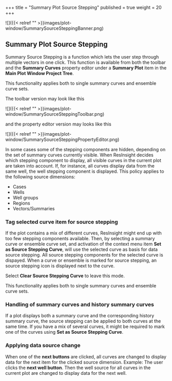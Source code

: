 +++
title = "Summary Plot Source Stepping"
published = true
weight = 20
+++

![]({{< relref "" >}}images/plot-window/SummarySourceSteppingBanner.png)

## Summary Plot Source Stepping
Summary Source Stepping is a function which lets the user step through multiple vectors in one click. This function is available from both the toolbar and the **Summary Curves** property editor under a **Summary Plot** item in the **Main Plot Window Project Tree**.

This functionality applies both to single summary curves and ensemble curve sets.

The toolbar version may look like this

![]({{< relref "" >}}images/plot-window/SummarySourceSteppingToolbar.png)

and the property editor version may looks like this

![]({{< relref "" >}}images/plot-window/SummarySourceSteppingPropertyEditor.png)

In some cases some of the stepping components are hidden, depending on the set of summary curves currently visible. When ResInsight decides which stepping component to display, all visible curves in the current plot are taken into account. If, for instance, all curves display data from the same well, the well stepping component is displayed. This policy applies to the following source dimensions:

- Cases
- Wells
- Well groups
- Regions
- Vectors/Summaries

### Tag selected curve item for source stepping
If the plot contains a mix of different curves, ResInsight might end up with too few stepping components available. Then, by selecting a summary curve or ensemble curve set, and activation of the context menu item **Set as Source Stepping Curve**, will use the selected curve as basis for data source stepping. All source stepping components for the selected curve is dispayed. When a curve or ensemble is marked for source stepping, an source stepping icon is displayed next to the curve.

Select **Clear Source Stepping Curve** to leave this mode.

This functionality applies both to single summary curves and ensemble curve sets.

### Handling of summary curves and history summary curves
If a plot displays both a summary curve and the corresponding history summary curve, the source stepping can be applied to both curves at the same time. If you have a mix of several curves, it might be required to mark one of the curves using **Set as Source Stepping Curve**.

### Applying data source change
When one of the **next buttons** are clicked, all curves are changed to display data for the next item for the clicked source dimension. Example: The user clicks the **next well button**. Then the well source for all curves in the current plot are changed to display data for the next well.

